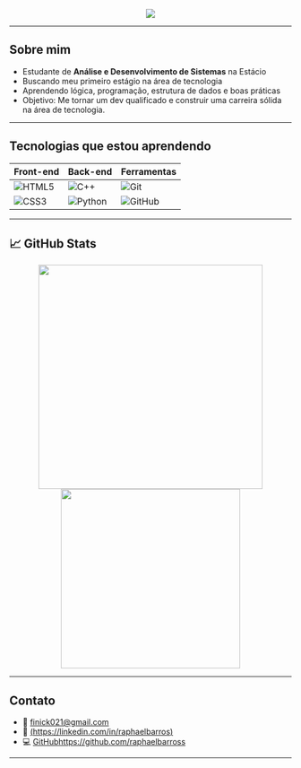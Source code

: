 








<!-- Banner ou imagem de boas-vindas -->
<p align="center">
  <img src="https://capsule-render.vercel.app/api?type=waving&color=dark&height=160&section=header&text=Raphael%20Barros&fontSize=40&fontAlign=50&fontColor=ffffff" />
</p>

<p align="center">
  
</p>

---

##  Sobre mim

- Estudante de **Análise e Desenvolvimento de Sistemas** na Estácio  
- Buscando meu primeiro estágio na área de tecnologia  
- Aprendendo lógica, programação, estrutura de dados e boas práticas  
-  Objetivo: Me tornar um dev qualificado e construir uma carreira sólida na área de tecnologia.
---

## Tecnologias que estou aprendendo

| Front-end | Back-end | Ferramentas |
|----------|----------|-------------|
| ![HTML5](https://img.shields.io/badge/HTML5-E34F26?logo=html5&logoColor=fff&style=flat) | ![C++](https://img.shields.io/badge/C++-00599C?logo=c%2B%2B&logoColor=fff&style=flat) | ![Git](https://img.shields.io/badge/Git-F05032?logo=git&logoColor=fff&style=flat) |
| ![CSS3](https://img.shields.io/badge/CSS3-1572B6?logo=css3&logoColor=fff&style=flat) | ![Python](https://img.shields.io/badge/Python-3776AB?logo=python&logoColor=fff&style=flat) | ![GitHub](https://img.shields.io/badge/GitHub-181717?logo=github&logoColor=fff&style=flat) |

---

## 📈 GitHub Stats

<p align="center">
  <img src="https://github-readme-stats.vercel.app/api?username=raphaelbarross&show_icons=true&theme=radical" width="400"/>
  <img src="https://github-readme-stats.vercel.app/api/top-langs/?username=raphaelbarross&layout=compact&theme=radical" width="320"/>
</p>

---

##  Contato  
- 📧 finick021@gmail.com  
- 🔗 [(https://linkedin.com/in/raphaelbarros)  ](https://www.linkedin.com/in/raphael-barross/)
- 💻 [GitHub](https://github.com/raphaelbarross)https://github.com/raphaelbarross

---


 





